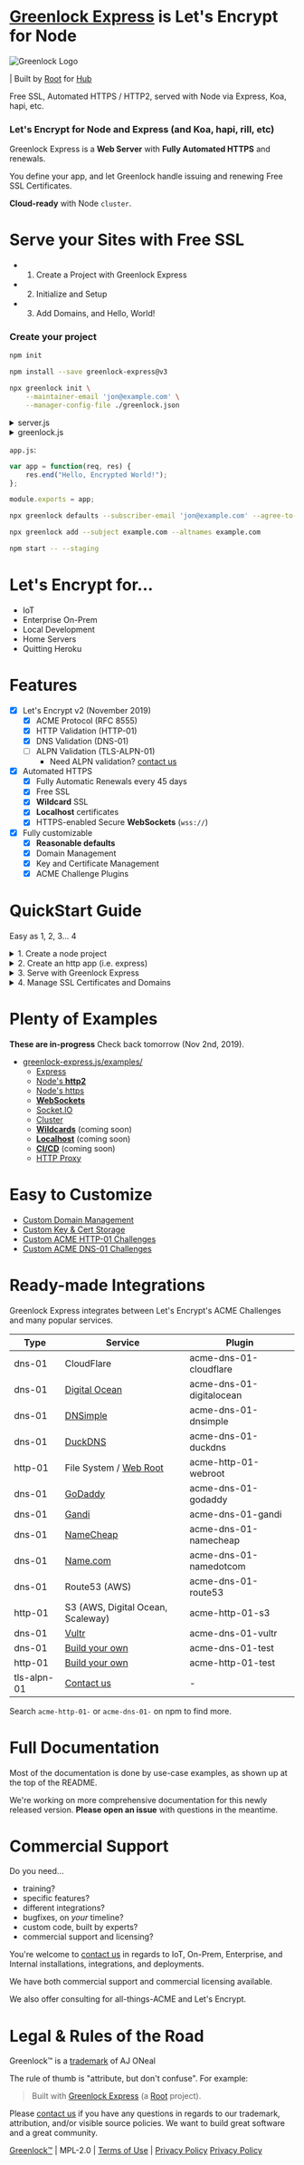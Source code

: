 # [Greenlock Express](https://git.rootprojects.org/root/greenlock-express.js) is Let's Encrypt for Node

![Greenlock Logo](https://git.rootprojects.org/root/greenlock.js/raw/branch/master/logo/greenlock-1063x250.png "Greenlock Logo")

| Built by [Root](https://therootcompany.com) for [Hub](https://rootprojects.org/hub/)

Free SSL, Automated HTTPS / HTTP2, served with Node via Express, Koa, hapi, etc.

### Let's Encrypt for Node and Express (and Koa, hapi, rill, etc)

Greenlock Express is a **Web Server** with **Fully Automated HTTPS** and renewals.

You define your app, and let Greenlock handle issuing and renewing Free SSL Certificates.

**Cloud-ready** with Node `cluster`.

# Serve your Sites with Free SSL

-   1. Create a Project with Greenlock Express
-   2. Initialize and Setup
-   3. Add Domains, and Hello, World!

### Create your project

```bash
npm init
```

```bash
npm install --save greenlock-express@v3
```

```bash
npx greenlock init \
    --maintainer-email 'jon@example.com' \
    --manager-config-file ./greenlock.json
```

<details>
<summary>server.js</summary>

```js
"use strict";

require("greenlock-express")
    .init(function() {
        return {
            greenlock: require("./greenlock.js"),

            // whether or not to run at cloudscale
            cluster: false
        };
    })
    .ready(function(glx) {
        var app = require("./app.js");

        // Serves on 80 and 443
        // Get's SSL certificates magically!
        glx.serveApp(app);
    });
```

</details>

<details>
<summary>greenlock.js</summary>

```js
"use strict";

var pkg = require("./package.json");
module.exports = require("@root/greenlock").create({
    // name & version for ACME client user agent
    packageAgent: pkg.name + "/" + pkg.version,

    // contact for security and critical bug notices
    maintainerEmail: pkg.author,

    // where to find .greenlockrc and set default paths
    packageRoot: __dirname
});
```

</details>

`app.js`:

```js
var app = function(req, res) {
    res.end("Hello, Encrypted World!");
};

module.exports = app;
```

```bash
npx greenlock defaults --subscriber-email 'jon@example.com' --agree-to-terms
```

```bash
npx greenlock add --subject example.com --altnames example.com
```

```bash
npm start -- --staging
```

# Let's Encrypt for...

-   IoT
-   Enterprise On-Prem
-   Local Development
-   Home Servers
-   Quitting Heroku

# Features

-   [x] Let's Encrypt v2 (November 2019)
    -   [x] ACME Protocol (RFC 8555)
    -   [x] HTTP Validation (HTTP-01)
    -   [x] DNS Validation (DNS-01)
    -   [ ] ALPN Validation (TLS-ALPN-01)
        -   Need ALPN validation? [contact us](mailto:greenlock-support@therootcompany.com)
-   [x] Automated HTTPS
    -   [x] Fully Automatic Renewals every 45 days
    -   [x] Free SSL
    -   [x] **Wildcard** SSL
    -   [x] **Localhost** certificates
    -   [x] HTTPS-enabled Secure **WebSockets** (`wss://`)
-   [x] Fully customizable
    -   [x] **Reasonable defaults**
    -   [x] Domain Management
    -   [x] Key and Certificate Management
    -   [x] ACME Challenge Plugins

# QuickStart Guide

Easy as 1, 2, 3... 4

<details>
<summary>1. Create a node project</summary>

## 1. Create a node project

Create an empty node project.

Be sure to fill out the package name, version, and an author email.

```bash
mkdir ~/my-project
pushd ~/my-project
npm init
```

</details>

<details>
<summary>2. Create an http app (i.e. express)</summary>

## 2. Create an http app (i.e. express)

This example is shown with Express, but any node app will do. Greenlock
works with everything.
(or any node-style http app)

`my-express-app.js`:

```js
"use strict";

// A plain, node-style app

function myPlainNodeHttpApp(req, res) {
    res.end("Hello, Encrypted World!");
}

// Wrap that plain app in express,
// because that's what you're used to

var express = require("express");
var app = express();
app.get("/", myPlainNodeHttpApp);

// export the app normally
// do not .listen()

module.exports = app;
```

</details>

<details>
<summary>3. Serve with Greenlock Express</summary>

## 3. Serve with Greenlock Express

Greenlock Express is designed with these goals in mind:

-   Simplicity and ease-of-use
-   Performance and scalability
-   Configurability and control

You can start with **near-zero configuration** and
slowly add options for greater performance and customization
later, if you need them.

`server.js`:

```js
require("greenlock-express")
    .init(getConfig)
    .serve(worker);

function getConfig() {
    return {
        // uses name and version as part of the ACME client user-agent
        // uses author as the contact for support notices
        package: require("./package.json")
    };
}

function worker(server) {
    // Works with any Node app (Express, etc)
    var app = require("my-express-app.js");
    server.serveApp(app);
}
```

And start your server:

```bash
# Allow non-root node to use ports 80 (HTTP) and 443 (HTTPS)
sudo setcap 'cap_net_bind_service=+ep' $(which node)
```

```bash
# `npm start` will call `node ./server.js` by default
npm start
```

```txt
Greenlock v3.0.0
Greenlock Manager Config File: ~/.config/greenlock/manager.json
Greenlock Storage Directory: ~/.config/greenlock/

Listening on 0.0.0.0:80 for ACME challenges and HTTPS redirects
Listening on 0.0.0.0:443 for secure traffic
```

</details>

<details>
<summary>4. Manage SSL Certificates and Domains</summary>

## 4. Manage domains

The management API is built to work with Databases, S3, etc.

HOWEVER, by default it starts with a simple config file.

<!--
This will update the config file (assuming the default fs-based management plugin):
-->

`~/.config/greenlock/manager.json`:

```json
{
    "subscriberEmail": "letsencrypt-test@therootcompany.com",
    "agreeToTerms": true,
    "sites": {
        "example.com": {
            "subject": "example.com",
            "altnames": ["example.com", "www.example.com"]
        }
    }
}
```

COMING SOON

Management can be done via the **CLI** or the JavaScript [**API**](https://git.rootprojects.org/root/greenlock.js/).
Since this is the QuickStart, we'll demo the **CLI**:

You need to create a Let's Encrypt _subscriber account_, which can be done globally, or per-site.
All individuals, and most businesses, should set this globally:

```bash
# COMING SOON
# (this command should be here by Nov 5th)
# (edit the config by hand for now)
#
# Set a global subscriber account
npx greenlock config --subscriber-email 'mycompany@example.com' --agree-to-terms true
```

<!-- todo print where the key was saved -->

A Let's Encrypt SSL certificate has a "Subject" (Primary Domain) and up to 100 "Alternative Names"
(of which the first _must_ be the subject).

```bash
# COMING SOON
# (this command should be here by Nov 5th)
# (edit the config by hand for now)
#
# Add a certificate with specific domains
npx greenlock add --subject example.com --altnames example.com,www.example.com
```

<!-- todo print where the cert was saved -->

Note: **Localhost**, **Wildcard**, and Certificates for Private Networks require
[**DNS validation**](https://git.rootprojects.org/root/greenlock-exp).

-   DNS Validation
    -   [**Wildcards**](https://git.rootprojects.org/root/greenlock-express.js/src/branch/master/examples/wildcards/) (coming soon)
    -   [**Localhost**](https://git.rootprojects.org/root/greenlock-express.js/src/branch/master/examples/localhost/) (coming soon)
    -   [**CI/CD**](https://git.rootprojects.org/root/greenlock-express.js/src/branch/master/examples/ci-cd/) (coming soon)

</details>

# Plenty of Examples

**These are in-progress** Check back tomorrow (Nov 2nd, 2019).

-   [greenlock-express.js/examples/](https://git.rootprojects.org/root/greenlock-express.js/src/branch/master/examples)
    -   [Express](https://git.rootprojects.org/root/greenlock-express.js/src/branch/master/examples/express/)
    -   [Node's **http2**](https://git.rootprojects.org/root/greenlock-express.js/src/branch/master/examples/http2/)
    -   [Node's https](https://git.rootprojects.org/root/greenlock-express.js/src/branch/master/examples/https/)
    -   [**WebSockets**](https://git.rootprojects.org/root/greenlock-express.js/src/branch/master/examples/websockets/)
    -   [Socket.IO](https://git.rootprojects.org/root/greenlock-express.js/src/branch/master/examples/socket.io/)
    -   [Cluster](https://git.rootprojects.org/root/greenlock-express.js/src/branch/master/examples/cluster/)
    -   [**Wildcards**](https://git.rootprojects.org/root/greenlock-express.js/src/branch/master/examples/wildcards/) (coming soon)
    -   [**Localhost**](https://git.rootprojects.org/root/greenlock-express.js/src/branch/master/examples/localhost/) (coming soon)
    -   [**CI/CD**](https://git.rootprojects.org/root/greenlock-express.js/src/branch/master/examples/ci-cd/) (coming soon)
    -   [HTTP Proxy](https://git.rootprojects.org/root/greenlock-express.js/src/branch/master/examples/http-proxy/)

# Easy to Customize

<!-- greenlock-manager-test => greenlock-manager-custom -->

<!--
- [greenlock.js/examples/](https://git.rootprojects.org/root/greenlock.js/src/branch/master/examples)
-->

-   [Custom Domain Management](https://git.rootprojects.org/root/greenlock-manager-test.js)
-   [Custom Key & Cert Storage](https://git.rootprojects.org/root/greenlock-store-test.js)
-   [Custom ACME HTTP-01 Challenges](https://git.rootprojects.org/root/acme-http-01-test.js)
-   [Custom ACME DNS-01 Challenges](https://git.rootprojects.org/root/acme-dns-01-test.js)

# Ready-made Integrations

Greenlock Express integrates between Let's Encrypt's ACME Challenges and many popular services.

| Type        | Service                                                                             | Plugin                   |
| ----------- | ----------------------------------------------------------------------------------- | ------------------------ |
| dns-01      | CloudFlare                                                                          | acme-dns-01-cloudflare   |
| dns-01      | [Digital Ocean](https://git.rootprojects.org/root/acme-dns-01-digitalocean.js)      | acme-dns-01-digitalocean |
| dns-01      | [DNSimple](https://git.rootprojects.org/root/acme-dns-01-dnsimple.js)               | acme-dns-01-dnsimple     |
| dns-01      | [DuckDNS](https://git.rootprojects.org/root/acme-dns-01-duckdns.js)                 | acme-dns-01-duckdns      |
| http-01     | File System / [Web Root](https://git.rootprojects.org/root/acme-http-01-webroot.js) | acme-http-01-webroot     |
| dns-01      | [GoDaddy](https://git.rootprojects.org/root/acme-dns-01-godaddy.js)                 | acme-dns-01-godaddy      |
| dns-01      | [Gandi](https://git.rootprojects.org/root/acme-dns-01-gandi.js)                     | acme-dns-01-gandi        |
| dns-01      | [NameCheap](https://git.rootprojects.org/root/acme-dns-01-namecheap.js)             | acme-dns-01-namecheap    |
| dns-01      | [Name&#46;com](https://git.rootprojects.org/root/acme-dns-01-namedotcom.js)         | acme-dns-01-namedotcom   |
| dns-01      | Route53 (AWS)                                                                       | acme-dns-01-route53      |
| http-01     | S3 (AWS, Digital Ocean, Scaleway)                                                   | acme-http-01-s3          |
| dns-01      | [Vultr](https://git.rootprojects.org/root/acme-dns-01-vultr.js)                     | acme-dns-01-vultr        |
| dns-01      | [Build your own](https://git.rootprojects.org/root/acme-dns-01-test.js)             | acme-dns-01-test         |
| http-01     | [Build your own](https://git.rootprojects.org/root/acme-http-01-test.js)            | acme-http-01-test        |
| tls-alpn-01 | [Contact us](mailto:support@therootcompany.com)                                     | -                        |

Search `acme-http-01-` or `acme-dns-01-` on npm to find more.

# Full Documentation

<!--
- Greenlock CLI
- Greenlock JavaScript API
-->

Most of the documentation is done by use-case examples, as shown up at the top of the README.

We're working on more comprehensive documentation for this newly released version.
**Please open an issue** with questions in the meantime.

# Commercial Support

Do you need...

-   training?
-   specific features?
-   different integrations?
-   bugfixes, on _your_ timeline?
-   custom code, built by experts?
-   commercial support and licensing?

You're welcome to [contact us](mailto:aj@therootcompany.com) in regards to IoT, On-Prem,
Enterprise, and Internal installations, integrations, and deployments.

We have both commercial support and commercial licensing available.

We also offer consulting for all-things-ACME and Let's Encrypt.

# Legal &amp; Rules of the Road

Greenlock&trade; is a [trademark](https://rootprojects.org/legal/#trademark) of AJ ONeal

The rule of thumb is "attribute, but don't confuse". For example:

> Built with [Greenlock Express](https://git.rootprojects.org/root/greenlock.js) (a [Root](https://rootprojects.org) project).

Please [contact us](mailto:aj@therootcompany.com) if you have any questions in regards to our trademark,
attribution, and/or visible source policies. We want to build great software and a great community.

[Greenlock&trade;](https://git.rootprojects.org/root/greenlock.js) |
MPL-2.0 |
[Terms of Use](https://therootcompany.com/legal/#terms) |
[Privacy Policy](https://therootcompany.com/legal/#privacy)
[Privacy Policy](https://therootcompany.com/legal/#privacy)

```

```
